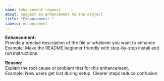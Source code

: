 ```yaml
---
name: Enhancement request
about: Suggest an enhancement to the project
title: "Enhancement: "
labels: enhancement
---
```


**Enhancement:**  
Provide a precise description of the file or whatever you want to enhance
Example: Make the README beginner friendly with step-by-step install and run instructions.

**Reason:**  
Explain the root cause or problem that for this enhancement.  
Example: New users get lost during setup. Clearer steps reduce confusion.
